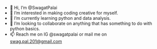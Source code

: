 - 👋 Hi, I’m @SwagatPalai
- 👀 I’m interested in making coding creative for myself.
- 🌱 I’m currently learning python and data analysis.
- 💞️ I’m looking to collaborate on anything that has something to do with python basics.
- 📫 Reach me on IG @swagatpalai or mail me on swag.pal.201@gmail.com

<!---
SwagatPalai/SwagatPalai is a ✨ special ✨ repository because its `README.md` (this file) appears on your GitHub profile.
You can click the Preview link to take a look at your changes.
--->

